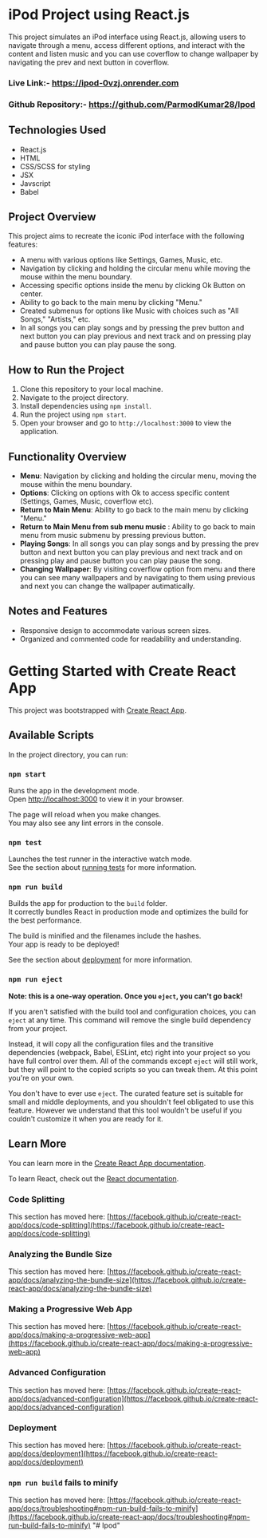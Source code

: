 # iPod Project using React.js

This project simulates an iPod interface using React.js, allowing users to navigate through a menu, access different options, and interact with the content and listen music and you can use coverflow to change wallpaper by navigating the prev and next button in coverflow.

### Live Link:- https://ipod-0vzj.onrender.com
### Github Repository:- https://github.com/ParmodKumar28/Ipod

## Technologies Used

- React.js
- HTML
- CSS/SCSS for styling
- JSX 
- Javscript
- Babel

## Project Overview

This project aims to recreate the iconic iPod interface with the following features:

- A menu with various options like Settings, Games, Music, etc.
- Navigation by clicking and holding the circular menu while moving the mouse within the menu boundary.
- Accessing specific options inside the menu by clicking Ok Button on center.
- Ability to go back to the main menu by clicking "Menu."
- Created submenus for options like Music with choices such as "All Songs," "Artists," etc.
- In all songs you can play songs and by pressing the prev button and next button you can play previous and next track and on pressing play and pause button you can play pause the song.

## How to Run the Project

1. Clone this repository to your local machine.
2. Navigate to the project directory.
3. Install dependencies using `npm install`.
4. Run the project using `npm start`.
5. Open your browser and go to `http://localhost:3000` to view the application.

## Functionality Overview

- **Menu**: Navigation by clicking and holding the circular menu, moving the mouse within the menu boundary.
- **Options**: Clicking on options with Ok to access specific content (Settings, Games, Music, coverflow etc).
- **Return to Main Menu**: Ability to go back to the main menu by clicking "Menu."
- **Return to Main Menu from sub menu music** : Ability to go back to main menu from music submenu by pressing previous button.
- **Playing Songs**: In all songs you can play songs and by pressing the prev button and next button you can play previous and next track and on pressing play and pause button you can play pause the song.
- **Changing Wallpaper**: By visiting coverflow option from menu and there you can see many wallpapers and by navigating to them using previous and next you can change the wallpaper autimatically.

## Notes and Features

- Responsive design to accommodate various screen sizes.
- Organized and commented code for readability and understanding.


# Getting Started with Create React App

This project was bootstrapped with [Create React App](https://github.com/facebook/create-react-app).

## Available Scripts

In the project directory, you can run:

### `npm start`

Runs the app in the development mode.\
Open [http://localhost:3000](http://localhost:3000) to view it in your browser.

The page will reload when you make changes.\
You may also see any lint errors in the console.

### `npm test`

Launches the test runner in the interactive watch mode.\
See the section about [running tests](https://facebook.github.io/create-react-app/docs/running-tests) for more information.

### `npm run build`

Builds the app for production to the `build` folder.\
It correctly bundles React in production mode and optimizes the build for the best performance.

The build is minified and the filenames include the hashes.\
Your app is ready to be deployed!

See the section about [deployment](https://facebook.github.io/create-react-app/docs/deployment) for more information.

### `npm run eject`

**Note: this is a one-way operation. Once you `eject`, you can't go back!**

If you aren't satisfied with the build tool and configuration choices, you can `eject` at any time. This command will remove the single build dependency from your project.

Instead, it will copy all the configuration files and the transitive dependencies (webpack, Babel, ESLint, etc) right into your project so you have full control over them. All of the commands except `eject` will still work, but they will point to the copied scripts so you can tweak them. At this point you're on your own.

You don't have to ever use `eject`. The curated feature set is suitable for small and middle deployments, and you shouldn't feel obligated to use this feature. However we understand that this tool wouldn't be useful if you couldn't customize it when you are ready for it.

## Learn More

You can learn more in the [Create React App documentation](https://facebook.github.io/create-react-app/docs/getting-started).

To learn React, check out the [React documentation](https://reactjs.org/).

### Code Splitting

This section has moved here: [https://facebook.github.io/create-react-app/docs/code-splitting](https://facebook.github.io/create-react-app/docs/code-splitting)

### Analyzing the Bundle Size

This section has moved here: [https://facebook.github.io/create-react-app/docs/analyzing-the-bundle-size](https://facebook.github.io/create-react-app/docs/analyzing-the-bundle-size)

### Making a Progressive Web App

This section has moved here: [https://facebook.github.io/create-react-app/docs/making-a-progressive-web-app](https://facebook.github.io/create-react-app/docs/making-a-progressive-web-app)

### Advanced Configuration

This section has moved here: [https://facebook.github.io/create-react-app/docs/advanced-configuration](https://facebook.github.io/create-react-app/docs/advanced-configuration)

### Deployment

This section has moved here: [https://facebook.github.io/create-react-app/docs/deployment](https://facebook.github.io/create-react-app/docs/deployment)

### `npm run build` fails to minify

This section has moved here: [https://facebook.github.io/create-react-app/docs/troubleshooting#npm-run-build-fails-to-minify](https://facebook.github.io/create-react-app/docs/troubleshooting#npm-run-build-fails-to-minify)
"# Ipod" 
